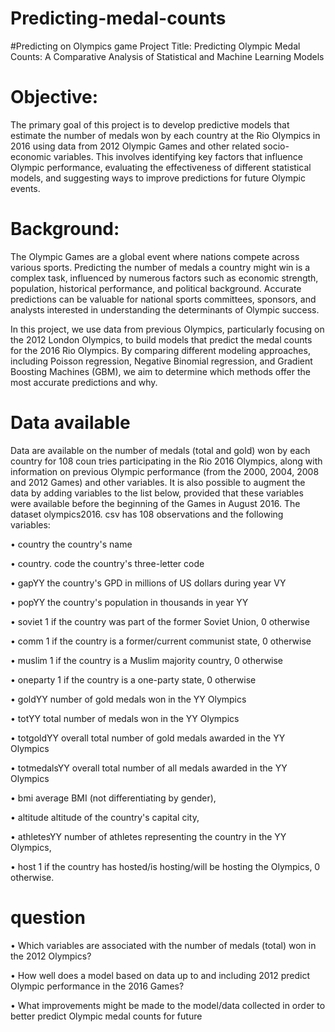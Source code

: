 # Predicting-medal-counts
#Predicting on Olympics game
Project Title: Predicting Olympic Medal Counts: A Comparative Analysis of Statistical and Machine Learning Models

# Objective:
The primary goal of this project is to develop predictive models that estimate the number of medals won by each country at the Rio Olympics in 2016 using data from 2012 Olympic Games and other related socio-economic variables. This involves identifying key factors that influence Olympic performance, evaluating the effectiveness of different statistical models, and suggesting ways to improve predictions for future Olympic events.

# Background:
The Olympic Games are a global event where nations compete across various sports. Predicting the number of medals a country might win is a complex task, influenced by numerous factors such as economic strength, population, historical performance, and political background. Accurate predictions can be valuable for national sports committees, sponsors, and analysts interested in understanding the determinants of Olympic success.

In this project, we use data from previous Olympics, particularly focusing on the 2012 London Olympics, to build models that predict the medal counts for the 2016 Rio Olympics. By comparing different modeling approaches, including Poisson regression, Negative Binomial regression, and Gradient Boosting Machines (GBM), we aim to determine which methods offer the most accurate predictions and why.

# Data available
Data are available on the number of medals (total and gold) won by each country for 108 coun tries participating in the Rio 2016 Olympics, along with information on previous Olympic performance (from the 2000, 2004, 2008 and 2012 Games) and other variables.
It is also possible to augment the data by adding variables to the list below, provided that these variables were available before the beginning of the Games in August 2016.
The dataset olympics2016. csv has 108 observations and the following variables:

• country the country's name

• country. code the country's three-letter code

• gapYY the country's GPD in millions of US dollars during year VY

• popYY the country's population in thousands in year YY

• soviet 1 if the country was part of the former Soviet Union, 0 otherwise

• comm 1 if the country is a former/current communist state, 0 otherwise

• muslim 1 if the country is a Muslim majority country, 0 otherwise

• oneparty 1 if the country is a one-party state, 0 otherwise

• goldYY number of gold medals won in the YY Olympics

• totYY total number of medals won in the YY Olympics

• totgoldYY overall total number of gold medals awarded in the YY Olympics

• totmedalsYY overall total number of all medals awarded in the YY Olympics

• bmi average BMI (not differentiating by gender),

• altitude altitude of the country's capital city,

• athletesYY number of athletes representing the country in the YY Olympics,

• host 1 if the country has hosted/is hosting/will be hosting the Olympics, 0 otherwise.

# question
• Which variables are associated with the number of medals (total) won in the 2012 Olympics?

• How well does a model based on data up to and including 2012 predict Olympic performance in the 2016 Games?

• What improvements might be made to the model/data collected in order to better predict Olympic medal counts for future 
